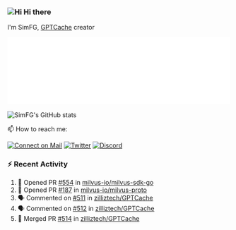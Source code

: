 ### <img src='https://qpluspicture.oss-cn-beijing.aliyuncs.com/6LjjQA/Hi.gif' alt='Hi' width="24"/> Hi there

I'm SimFG, [GPTCache](https://github.com/zilliztech/GPTCache) creator

![Metrics 👋](/metrics.plugin.followup.user.svg)

![SimFG's GitHub stats](https://github-readme-stats.vercel.app/api?username=SimFG&show_icons=true&theme=radical&count_private=true)

📫 How to reach me:

[![Connect on Mail](https://img.shields.io/badge/Ask%20me-anything-1abc9c.svg)](mailto:1142838399@qq.com)
[![Twitter](https://img.shields.io/twitter/follow/FogSim?style=social)](https://twitter.com/FogSim)
[![Discord](https://img.shields.io/discord/1092648432495251507?label=Discord&logo=discord)](https://discord.gg/Q8C6WEjSWV)

### :zap: Recent Activity

<!--START_SECTION:activity-->
1. 💪 Opened PR [#554](https://github.com/milvus-io/milvus-sdk-go/pull/554) in [milvus-io/milvus-sdk-go](https://github.com/milvus-io/milvus-sdk-go)
2. 💪 Opened PR [#187](https://github.com/milvus-io/milvus-proto/pull/187) in [milvus-io/milvus-proto](https://github.com/milvus-io/milvus-proto)
3. 🗣 Commented on [#511](https://github.com/zilliztech/GPTCache/issues/511) in [zilliztech/GPTCache](https://github.com/zilliztech/GPTCache)
4. 🗣 Commented on [#512](https://github.com/zilliztech/GPTCache/issues/512) in [zilliztech/GPTCache](https://github.com/zilliztech/GPTCache)
5. 🎉 Merged PR [#514](https://github.com/zilliztech/GPTCache/pull/514) in [zilliztech/GPTCache](https://github.com/zilliztech/GPTCache)
<!--END_SECTION:activity-->

